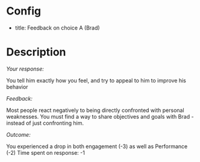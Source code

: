 # Config
 - title: Feedback on choice A (Brad)

# Description
*Your response:*

You tell him exactly how you feel, and try to appeal to him to improve his behavior

*Feedback:*

Most people react negatively to being directly confronted with personal weaknesses.
You must find a way to share objectives and goals with Brad - instead of just confronting him.

*Outcome:*

You experienced a drop in both engagement (-3) as well as  Performance (-2)
Time spent on response: -1

